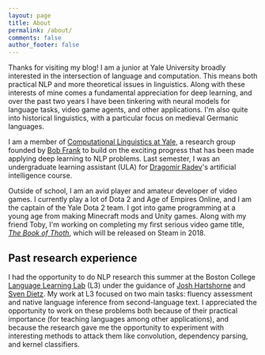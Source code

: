 ```yaml
---
layout: page
title: About
permalink: /about/
comments: false
author_footer: false
---
```


Thanks for visiting my blog! I am a junior at Yale University broadly interested in the intersection of language and computation. This means both practical NLP and more theoretical issues in linguistics. Along with these interests of mine comes a fundamental appreciation for deep learning, and over the past two years I have been tinkering with neural models for language tasks, video game agents, and other applications. I'm also quite into historical linguistics, with a particular focus on medieval Germanic languages.

I am a member of [Computational Linguistics at Yale](http://clay.yale.edu/), a research group founded by [Bob Frank](http://ling.yale.edu/people/robert-frank) to build on the exciting progress that has been made applying deep learning to NLP problems. Last semester, I was an undergraduate learning assistant (ULA) for [Dragomir Radev](http://www.cs.yale.edu/homes/radev/)'s artificial intelligence course.

Outside of school, I am an avid player and amateur developer of video games. I currently play a lot of Dota 2 and Age of Empires Online, and I am the captain of the Yale Dota 2 team. I got into game programming at a young age from making Minecraft mods and Unity games. Along with my friend Toby, I'm working on completing my first serious video game title, [*The Book of Thoth*](http://snorridev.github.io/thoth/), which will be released on Steam in 2018.

## Past research experience

I had the opportunity to do NLP research this summer at the Boston College [Language Learning Lab](http://l3atbc.org/) (L3) under the guidance of [Josh Hartshorne](http://www.bc.edu/schools/cas/psych/people/faculty/hartshorne.html) and [Sven Dietz](https://genetics.med.harvard.edu/lab/church/sdietz). My work at L3 focused on two main tasks: fluency assessment and native language inference from second-language text. I appreciated the opportunity to work on these problems both because of their practical importance (for teaching languages among other applications), and because the research gave me the opportunity to experiment with interesting methods to attack them like convolution, dependency parsing, and kernel classifiers.

